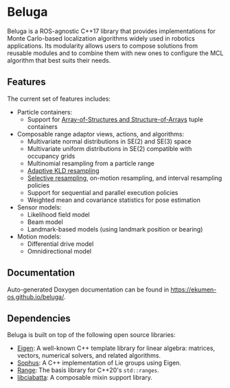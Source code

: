 # Beluga

Beluga is a ROS-agnostic C++17 library that provides implementations for Monte Carlo-based localization algorithms widely used in robotics applications.
Its modularity allows users to compose solutions from reusable modules and to combine them with new ones to configure the MCL algorithm that best suits their needs.

## Features

The current set of features includes:

- Particle containers:
  - Support for [Array-of-Structures and Structure-of-Arrays][aos_soa] tuple containers
- Composable range adaptor views, actions, and algorithms:
  - Multivariate normal distributions in SE(2) and SE(3) space
  - Multivariate uniform distributions in SE(2) compatible with occupancy grids
  - Multinomial resampling from a particle range
  - [Adaptive KLD resampling][fox2001]
  - [Selective resampling][grisetti2007], on-motion resampling, and interval resampling policies
  - Support for sequential and parallel execution policies
  - Weighted mean and covariance statistics for pose estimation
- Sensor models:
  - Likelihood field model
  - Beam model
  - Landmark-based models (using landmark position or bearing)
- Motion models:
  - Differential drive model
  - Omnidirectional model

## Documentation

Auto-generated Doxygen documentation can be found in https://ekumen-os.github.io/beluga/.

## Dependencies

Beluga is built on top of the following open source libraries:

- [Eigen](https://gitlab.com/libeigen/eigen): A well-known C++ template library for linear algebra: matrices, vectors, numerical solvers, and related algorithms.
- [Sophus](https://github.com/strasdat/Sophus): A C++ implementation of Lie groups using Eigen.
- [Range](https://github.com/ericniebler/range-v3): The basis library for C++20's `std::ranges`.
- [libciabatta](https://github.com/atomgalaxy/libciabatta): A composable mixin support library.

[aos_soa]: https://en.wikipedia.org/wiki/AoS_and_SoA
[fox2001]: https://dl.acm.org/doi/10.5555/2980539.2980632
[grisetti2007]: https://doi.org/10.1109/TRO.2006.889486
